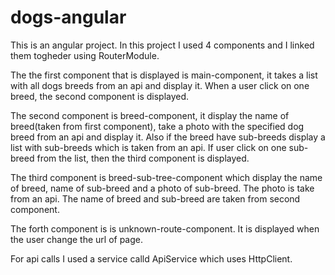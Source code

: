 # dogs-angular
This is an angular project.
In this project I used 4 components and I linked them togheder using RouterModule.

The the first component that is displayed is main-component, it takes a list with all dogs breeds from an api and display it.
When a user click on one breed, the second component is displayed.

The second component is breed-component, it display the name of breed(taken from first component), 
take a photo with the specified dog breed from an api and display it. 
Also if the breed have sub-breeds display a list with sub-breeds which is taken from an api.
If user click on one sub-breed from the list, then the third component is displayed.

The third component is breed-sub-tree-component which display the name of breed, name of sub-breed and a photo of sub-breed. 
The photo is take from an api.
The name of breed and sub-breed are taken from second component.

The forth component is is unknown-route-component. It is displayed when the user change the url of page.

For api calls I used a service calld ApiService which uses HttpClient.
